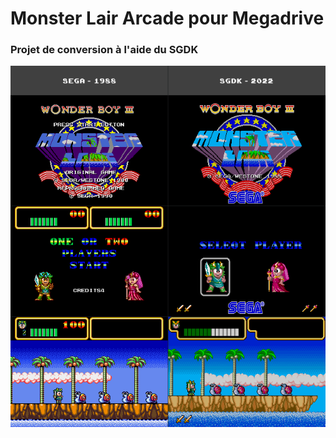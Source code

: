 # Monster Lair Arcade pour Megadrive
 
### Projet de conversion à l'aide du SGDK

<center><img src='Comparatif.png'></center>
